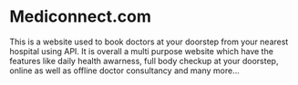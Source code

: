 # Mediconnect.com
This is a website used to book doctors at your doorstep from your nearest hospital using API. It is overall a multi purpose website which have the features like daily health awarness, full body checkup at your doorstep, online as well as offline doctor consultancy and many more... 
